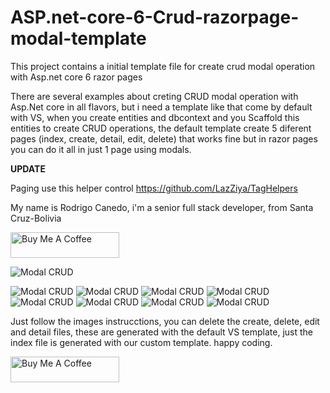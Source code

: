 # ASP.net-core-6-Crud-razorpage-modal-template

This project contains a initial template file for create crud modal operation with Asp.net core 6 razor pages

There are several examples about creting CRUD modal operation with Asp.Net core in all flavors, but i need a template like that come by default with VS, when you create entities and dbcontext and you Scaffold this entities to create CRUD operations, the default template create 5 diferent pages (index, create, detail, edit, delete) that works fine but in razor pages you can do it all in just 1 page using modals.

**UPDATE**

Paging use this helper control https://github.com/LazZiya/TagHelpers

My name is Rodrigo Canedo, i'm a senior full stack developer, from Santa Cruz-Bolivia

<a href="https://www.buymeacoffee.com/rcanedo6" target="_blank"><img src="https://cdn.buymeacoffee.com/buttons/default-orange.png" alt="Buy Me A Coffee" height="41" width="174"></a>

![Modal CRUD](https://github.com/rexcanedo/ASP.net-core-6-Crud-razorpage-modal-template/blob/main/imagenes/1.png)

![Modal CRUD](https://github.com/rexcanedo/ASP.net-core-6-Crud-razorpage-modal-template/blob/main/imagenes/2.png)
![Modal CRUD](https://github.com/rexcanedo/ASP.net-core-6-Crud-razorpage-modal-template/blob/main/imagenes/3.png)
![Modal CRUD](https://github.com/rexcanedo/ASP.net-core-6-Crud-razorpage-modal-template/blob/main/imagenes/4.png)
![Modal CRUD](https://github.com/rexcanedo/ASP.net-core-6-Crud-razorpage-modal-template/blob/main/imagenes/5.png)
![Modal CRUD](https://github.com/rexcanedo/ASP.net-core-6-Crud-razorpage-modal-template/blob/main/imagenes/6.png)
![Modal CRUD](https://github.com/rexcanedo/ASP.net-core-6-Crud-razorpage-modal-template/blob/main/imagenes/7.png)
![Modal CRUD](https://github.com/rexcanedo/ASP.net-core-6-Crud-razorpage-modal-template/blob/main/imagenes/8.png)
![Modal CRUD](https://github.com/rexcanedo/ASP.net-core-6-Crud-razorpage-modal-template/blob/main/imagenes/9.png)

Just follow the images instrucctions, you can delete the create, delete, edit and detail files, these are generated with the default VS template, just the index file is generated with our custom template. happy coding.

<a href="https://www.buymeacoffee.com/rcanedo6" target="_blank"><img src="https://cdn.buymeacoffee.com/buttons/default-orange.png" alt="Buy Me A Coffee" height="41" width="174"></a>

